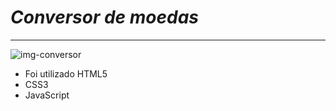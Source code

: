# _*Conversor de moedas*_
***
![img-conversor](https://user-images.githubusercontent.com/96296979/187280576-93d35a9b-85dc-4300-9049-e8f86d0dc5bf.png)

- Foi utilizado HTML5
- CSS3
- JavaScript

